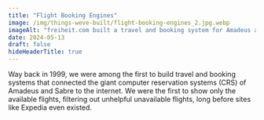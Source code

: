```yaml
---
title: "Flight Booking Engines"
image: /img/things-weve-built/flight-booking-engines_2.jpg.webp
imageAlt: "freiheit.com built a travel and booking system for Amadeus and Sabre, it connects computer reservation system to the internet."
date: 2024-05-13
draft: false
hideHeaderTitle: true
---
```


Way back in 1999, we were among the first to build travel and booking systems that connected the giant computer reservation systems (CRS) of Amadeus and Sabre to the internet. We were the first to show only the available flights, filtering out unhelpful unavailable flights, long before sites like Expedia even existed.